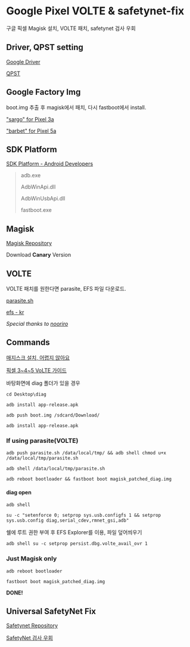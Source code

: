 # Google Pixel VOLTE & safetynet-fix

구글 픽셀 Magisk 설치, VOLTE 패치, safetynet 검사 우회



## Driver, QPST setting

[Google Driver](https://developer.android.com/studio/run/win-usb)

[QPST](https://qpsttool.com/category/download)



## Google Factory Img

boot.img 추출 후 magisk에서 패치, 다시 fastboot에서 install.


["sargo" for Pixel 3a](https://developers.google.com/android/images#sargo)

["barbet" for Pixel 5a](https://developers.google.com/android/images#barbet)



## SDK Platform

[SDK  Platform - Android Developers](https://developer.android.com/studio/releases/platform-tools)



> adb.exe
>
> AdbWinApi.dll
>
> AdbWinUsbApi.dll
>
> fastboot.exe



## Magisk

[Magisk Repository](https://github.com/topjohnwu/Magisk)

Download **Canary** Version



## VOLTE

VOLTE 패치를 원한다면 parasite, EFS 파일 다운로드.

[parasite.sh](https://github.com/nooriro/parasite)

[efs - kr](https://github.com/nooriro/efs-kr-sunfish)



*Special thanks to [nooriro](https://github.com/nooriro)*



## Commands

[매지스크 설치, 어렵지 않아요](https://cafe.naver.com/grnf/336178)

[픽셀 3~4~5 VoLTE 가이드](https://cafe.naver.com/grnf/337896)



바탕화면에 diag 폴더가 있을 경우

`cd Desktop\diag`

`adb install app-release.apk`

`adb push boot.img /sdcard/Download/`

`adb install app-release.apk`



### If using parasite(VOLTE)

`adb push parasite.sh /data/local/tmp/ && adb shell chmod u+x /data/local/tmp/parasite.sh`

`adb shell /data/local/tmp/parasite.sh`

`adb reboot bootloader && fastboot boot magisk_patched_diag.img`



#### diag open

`adb shell`

`su -c "setenforce 0; setprop sys.usb.configfs 1 && setprop sys.usb.config diag,serial_cdev,rmnet_gsi,adb"`

쉘에 루트 권한 부여 후 EFS Explorer를 이용, 파일 덮어씌우기

`adb shell su -c setprop persist.dbg.volte_avail_ovr 1`



### Just Magisk only

`adb reboot bootloader`

`fastboot boot magisk_patched_diag.img`

**DONE!**



## Universal SafetyNet Fix

[Safetynet Repository](https://github.com/kdrag0n/safetynet-fix)

[SafetyNet 검사 우회](https://cafe.naver.com/grnf/340323)


